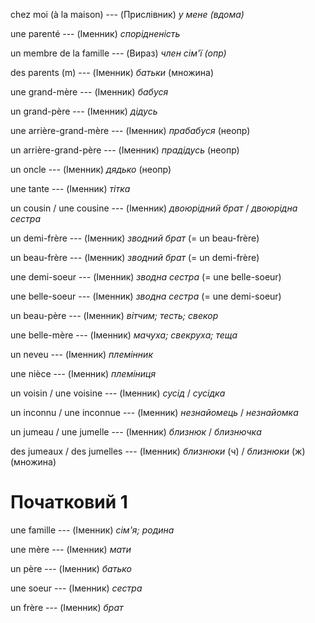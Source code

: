 chez moi (à la maison) --- (Прислівник)
*у мене (вдома)*



une parenté --- (Іменник)
*спорідненість*



un membre de la famille --- (Вираз)
*член сім'ї (опр)*



des parents (m) --- (Іменник)
*батьки*
(множина)



une grand-mère --- (Іменник)
*бабуся*



un grand-père --- (Іменник)
*дідусь*



une arrière-grand-mère --- (Іменник)
*прабабуся* (неопр)



un arrière-grand-père --- (Іменник)
*прадідусь* (неопр)



un oncle --- (Іменник)
*дядько* (неопр)



une tante --- (Іменник)
*тітка*



un cousin / une cousine --- (Іменник)
*двоюрідний брат* / *двоюрідна сестра*



un demi-frère --- (Іменник)
*зводний брат*
(= un beau-frère)



un beau-frère --- (Іменник)
*зводний брат*
(= un demi-frère)



une demi-soeur --- (Іменник)
*зводна сестра*
(= une belle-soeur)



une belle-soeur --- (Іменник)
*зводна сестра*
(= une demi-soeur)



un beau-père --- (Іменник)
*вітчим; тесть; свекор*



une belle-mère --- (Іменник)
*мачуха; свекруха; теща*



un neveu --- (Іменник)
*племінник*



une nièce --- (Іменник)
*племіниця*



un voisin / une voisine --- (Іменник)
*сусід* / *сусідка*



un inconnu / une inconnue --- (Іменник)
*незнайомець* / *незнайомка*



un jumeau / une jumelle --- (Іменник)
*близнюк* / *близнючка*



des jumeaux / des jumelles --- (Іменник)
*близнюки* (ч) / *близнюки* (ж)
(множина)



# Початковий 1
une famille --- (Іменник)
*сім'я; родина*



une mère --- (Іменник)
*мати*



un père --- (Іменник)
*батько*



une soeur --- (Іменник)
*сестра*



un frère --- (Іменник)
*брат*